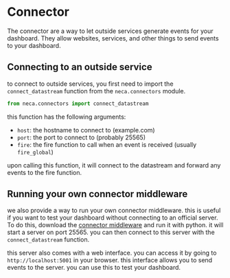 # Connector
The connector are a way to let outside services generate events for your dashboard. They
allow websites, services, and other things to send events to your dashboard. 

## Connecting to an outside service
to connect to outside services, you first need to import the `connect_datastream` function from the `neca.connectors` module.

```python
from neca.connectors import connect_datastream
```

this function has the following arguments:
- `host`: the hostname to connect to (example.com)
- `port`: the port to connect to (probably 25565)
- `fire`: the fire function to call when an event is received (usually `fire_global`)

upon calling this function, it will connect to the datastream and forward any events to the fire function.

## Running your own connector middleware
we also provide a way to run your own connector middleware. this is useful if you want to test your dashboard without connecting to an official server. To do this, download the [connector middleware](https://github.com/NiekAukes/eca2/blob/main/connector%20middleware/connector.py) and run it with python. it will start a server on port 25565. you can then connect to this server with the `connect_datastream` function.

this server also comes with a web interface. you can access it by going to `http://localhost:5001` in your browser. this interface allows you to send events to the server. you can use this to test your dashboard.